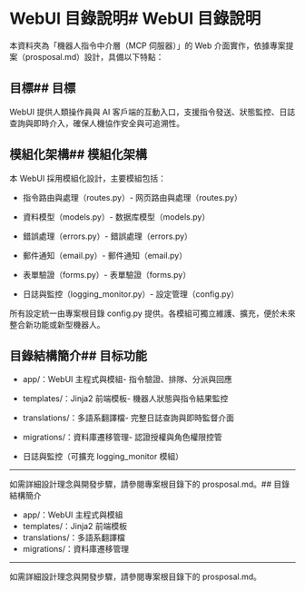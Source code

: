 # WebUI 目錄說明# WebUI 目錄說明



本資料夾為「機器人指令中介層（MCP 伺服器）」的 Web 介面實作，依據專案提案（prosposal.md）設計，具備以下特點：



## 目標## 目標

WebUI 提供人類操作員與 AI 客戶端的互動入口，支援指令發送、狀態監控、日誌查詢與即時介入，確保人機協作安全與可追溯性。



## 模組化架構## 模組化架構

本 WebUI 採用模組化設計，主要模組包括：

- 指令路由與處理（routes.py）- 网页路由與處理（routes.py）

- 資料模型（models.py）- 数据库模型（models.py）

- 錯誤處理（errors.py）- 錯誤處理（errors.py）

- 郵件通知（email.py）- 郵件通知（email.py）

- 表單驗證（forms.py）- 表單驗證（forms.py）

- 日誌與監控（logging_monitor.py）- 設定管理（config.py）



所有設定統一由專案根目錄 config.py 提供。各模組可獨立維護、擴充，便於未來整合新功能或新型機器人。



## 目錄結構簡介## 目标功能

- app/：WebUI 主程式與模組- 指令驗證、排隊、分派與回應

- templates/：Jinja2 前端模板- 機器人狀態與指令結果監控

- translations/：多語系翻譯檔- 完整日誌查詢與即時監督介面

- migrations/：資料庫遷移管理- 認證授權與角色權限控管

- 日誌與監控（可擴充 logging_monitor 模組）

---

如需詳細設計理念與開發步驟，請參閱專案根目錄下的 prosposal.md。## 目錄結構簡介

- app/：WebUI 主程式與模組
- templates/：Jinja2 前端模板
- translations/：多語系翻譯檔
- migrations/：資料庫遷移管理


---
如需詳細設計理念與開發步驟，請參閱專案根目錄下的 prosposal.md。
